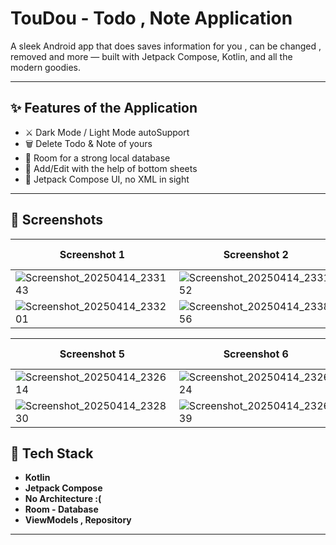 # TouDou - Todo , Note Application

A sleek Android app that does saves information for you , can be changed , removed and more — built with Jetpack Compose, Kotlin, and all the modern goodies.

---

## ✨ Features of the Application

- ⚔ Dark Mode / Light Mode autoSupport
- 🗑️ Delete Todo & Note of yours
- 🚀 Room for a strong local database
- 📝 Add/Edit with the help of bottom sheets
- 🎯 Jetpack Compose UI, no XML in sight

---

## 📸 Screenshots

| Screenshot 1 | Screenshot 2 | Screenshot 3 | Screenshot 4 |
|--------------|--------------|--------------|--------------|
| ![Screenshot_20250414_233143](https://github.com/user-attachments/assets/abf70db6-8ea7-4d0c-9535-7ab36081f776) | ![Screenshot_20250414_233152](https://github.com/user-attachments/assets/7fa718b9-934b-4ace-b62e-aca880074498)
| ![Screenshot_20250414_233201](https://github.com/user-attachments/assets/50e9cc46-92f9-44ed-a20a-a87c723f1439) | ![Screenshot_20250414_233856](https://github.com/user-attachments/assets/10782776-3f0e-4093-b7d5-802266e2a6a2) |

| Screenshot 5 | Screenshot 6 | Screenshot 7 | Screenshot 8 |
|--------------|--------------|--------------|--------------|
| ![Screenshot_20250414_232614](https://github.com/user-attachments/assets/65a37791-1c11-439e-aa94-6e0dd5918d01) | ![Screenshot_20250414_232624](https://github.com/user-attachments/assets/66fb001c-09a4-4132-9c73-b48d72ee3ab4) 
| ![Screenshot_20250414_232830](https://github.com/user-attachments/assets/02f245b7-377a-410d-b36c-2b706d6cd29e) | ![Screenshot_20250414_232639](https://github.com/user-attachments/assets/4738b046-e34a-44b7-80d1-1d8c67be808d) |

## 🚀 Tech Stack

- **Kotlin**
- **Jetpack Compose**
- **No Architecture :(**
- **Room - Database**
- **ViewModels , Repository**

---
